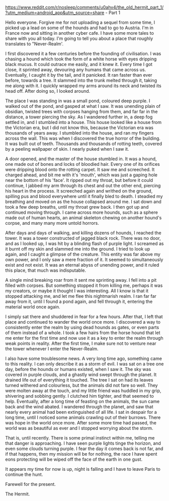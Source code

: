 https://www.reddit.com/r/nosleep/comments/u0ahv4/the_old_hermit_part_1/?utm_medium=android_app&utm_source=share - Part 1

Hello everyone. Forgive me for not uploading a sequel from some time, I picked up a lead on some of the hounds and had to go to Austria. I'm in France now and sitting in another cyber cafe. I have some more tales to share with you all today. I'm going to tell you about a place that roughly translates to "Never-Realm'.

I first discovered it a few centuries before the founding of civilisation. I was chasing a hound which took the form of a white horse with eyes dripping black mucus. It could outrace me easily, and it knew it. Every time I got close, it sprinted away, devouring any humans that came across us. Eventually, I caught it by the tail, and it panicked. It ran faster than ever before, towards a tree. It slammed into the trunk melted through it, taking me along with it. I quickly wrapped my arms around its neck and twisted its head off. After doing so, I looked around. 

The place I was standing in was a small pond, coloured deep purple. I walked out of the pond, and gasped at what I saw. It was unending plain of obsidian, twisted trees with corpses hanging from them, and far far in the distance, a tower piercing the sky. As I wandered further in, a deep fog settled in, and I stumbled into a house. This house looked like a house from the Victorian era, but I did not know this, because the Victorian era was thousands of years away. I stumbled into the house, and ran my fingers across the wall. This was when I discovered the true horror of the building. It was built out of teeth. Thousands and thousands of rotting teeth, covered by a peeling wallpaper of skin. I nearly puked when I saw it.

A door opened, and the master of the house stumbled in. It was a hound, one made out of bones and locks of bloodied hair. Every one of its orifices were dripping blood onto the rotting carpet. It saw me and screeched. It charged ahead, and bit me with it's 'mouth', which was just a gaping hole near the bottom of his 'face'. It ripped out my throat, but before it could continue, I jabbed my arm through its chest and out the other end, piercing his heart in the process. It screeched again and writhed on the ground, spilling pus and blood everywhere until it finally bled to death. I steadied my breathing and moved on as the house collapsed around me. I sat down and took a few deep breaths, until my throat grew back. I then got up and continued moving through. I came across more hounds, such as a sphere made out of human hearts, an animal skeleton chewing on another hound's corpse, and many many more untold horrors. 

After days and days of walking, and killing dozens of hounds, I reached the tower. It was a tower constructed of  jagged black rock. There was no door, and as I looked up, I was hit by a blinding flash of purple light. I screamed as it burnt off my skin and slammed me into the ground. I tried to look up again, and I caught a glimpse of the creature. This entity was far above my own power, and I only saw a mere fraction of it. It seemed to simultaneously exist and not exist. It was an eternal abyss of unending power, and it ruled this place, that much was indisputable.

A single mind breaking roar from it sent me sprinting away. I fell into a pit filled with  corpses. But something stopped it from killing me, perhaps it was my creators, or maybe it thought I was interesting. All I know is that it stopped attacking me, and let me flee this nightmarish realm. I ran far far away from it, until I found a pond again, and fell through it, entering the material world once again. 

I simply sat there and shuddered in fear for a few hours. After that, I left that place and continued to wander the world once more. I discovered a way to consistently enter the realm by using dead hounds as gates, or even parts of them instead of a whole. I took a few hairs from the horse hound that let me enter for the first time and now use it as a key to enter the realm through weak points in reality. After the first time, I make sure not to venture near the tower whenever I enter the Never-Realm. 

I also have some troublesome news. A very long time ago, something came to this reality. I can only describe it as a storm of evil. I was sat on a tree one day, before the hounds or humans existed, when I saw it. The sky was covered in purple clouds, and a ghastly wind swept through the planet. It drained life out of everything it touched. The tree I sat on had its leaves turned withered and colourless, but the animals did not fare so well. They were molten away at the touch, and my little friend was huddled in my grip, shivering and sobbing gently. I clutched him tighter, and that seemed to help. Eventually, after a long time of feasting on the animals, the sun came back and the wind abated. I wandered through the planet, and saw that nearly every animal had been extinguished of all life. I sat in despair for a long time, until I noticed some animals crawling out of their burrows. There was hope in the world once more. After some more time had passed, the world was as beautiful as ever and I stopped worrying about the storm.

That is, until recently. There is some primal instinct within me, telling me that danger is approaching. I have seen purple lights tinge the horizon, and even some clouds turning purple. I fear the day it comes back is not far, and if that happens, then my mission will be for nothing, the race I have spent  eons protecting will be wiped off the face of the earth in one gust.

It appears my time for now is up, night is falling and I have to leave Paris to continue the hunt.

Farewell for the present.

The Hermit.